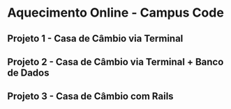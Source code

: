 # Aquecimento Online - Campus Code
## Projeto 1 - Casa de Câmbio via Terminal
## Projeto 2 - Casa de Câmbio via Terminal + Banco de Dados
## Projeto 3 - Casa de Câmbio com Rails